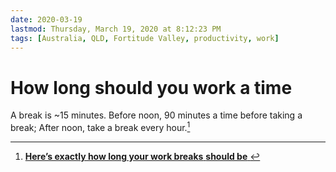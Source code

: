 ```yaml
---
date: 2020-03-19
lastmod: Thursday, March 19, 2020 at 8:12:23 PM
tags: [Australia, QLD, Fortitude Valley, productivity, work]
---
```

# How long should you work a time

A break is ~15 minutes. Before noon, 90 minutes a time before taking a break; After noon, take a break every hour.[^1]



[^1]: [**Here’s exactly how long your work breaks** **should be**  ](x-devonthink-item://76738464-D7C6-4B8C-8697-167C5A0C1FE3)

